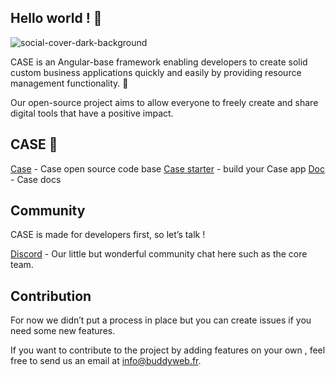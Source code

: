## Hello world ! 👋


![social-cover-dark-background](https://user-images.githubusercontent.com/50170060/225934352-f554f711-1b1a-413e-b083-93d12e409299.png)

CASE is an Angular-base framework enabling developers to create solid custom business applications quickly and easily by providing resource management functionality. 👊

Our open-source project aims to allow everyone to freely create and share digital tools that have a positive impact. 



## CASE 🙌

[Case]([url](https://github.com/case-app/case)) -  Case open source code base 
[Case starter]([url](https://github.com/case-app/case-starter))  - build your Case app 
[Doc]([url](https://github.com/case-app/case/tree/master/docs)) - Case docs



## Community

CASE is made for developers first, so let’s talk !

[Discord]([url](https://discord.gg/mFVZryKn)) - Our little but wonderful community chat here such as the core team. 


## Contribution 

For now we didn’t put a process in place but you can create issues if you need some new features. 

If you want to contribute to the project by adding features on your own , feel free to send us an email at info@buddyweb.fr.
